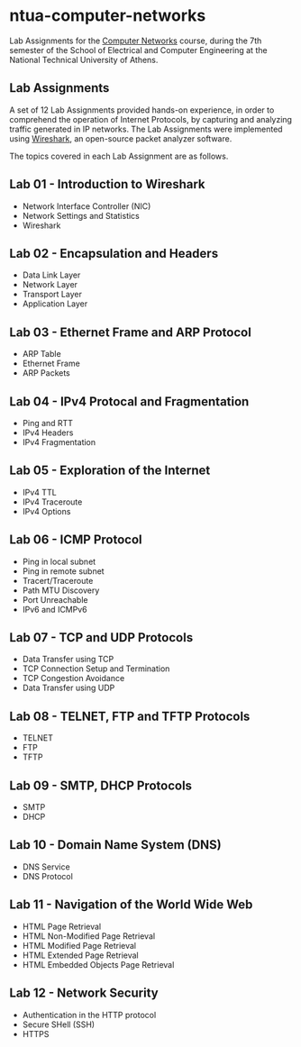 # ntua-computer-networks

Lab Assignments for the [Computer Networks](https://www.ece.ntua.gr/en/undergraduate/courses/3298) course, during the 7th semester of the School of Electrical and Computer Engineering at the National Technical University of Athens.

## Lab Assignments
A set of 12 Lab Assignments provided hands-on experience, in order to comprehend the operation of Internet Protocols, by capturing and analyzing traffic generated in IP networks. The Lab Assignments were implemented using [Wireshark](https://www.wireshark.org/), an open-source packet analyzer software.

The topics covered in each Lab Assignment are as follows.

## Lab 01 - Introduction to Wireshark

- Network Interface Controller (NIC)
- Network Settings and Statistics
- Wireshark

## Lab 02 - Encapsulation and Headers

- Data Link Layer
- Network Layer
- Transport Layer
- Application Layer

## Lab 03 - Ethernet Frame and ARP Protocol

- ARP Table
- Ethernet Frame
- ARP Packets

## Lab 04 - IPv4 Protocal and Fragmentation

- Ping and RTT
- IPv4 Headers
- IPv4 Fragmentation

## Lab 05 - Exploration of the Internet

- IPv4 TTL
- IPv4 Traceroute
- IPv4 Options

## Lab 06 - ICMP Protocol

- Ping in local subnet
- Ping in remote subnet
- Tracert/Traceroute
- Path MTU Discovery
- Port Unreachable
- IPv6 and ICMPv6

## Lab 07 - TCP and UDP Protocols

- Data Transfer using TCP
- TCP Connection Setup and Termination
- TCP Congestion Avoidance
- Data Transfer using UDP

## Lab 08 - TELNET, FTP and TFTP Protocols

- TELNET
- FTP
- TFTP

## Lab 09 - SMTP, DHCP Protocols

- SMTP
- DHCP

## Lab 10 - Domain Name System (DNS)

- DNS Service
- DNS Protocol

## Lab 11 - Navigation of the World Wide Web

- HTML Page Retrieval
- HTML Non-Modified Page Retrieval
- HTML Modified Page Retrieval
- HTML Extended Page Retrieval
- HTML Embedded Objects Page Retrieval

## Lab 12 - Network Security

- Authentication in the HTTP protocol
- Secure SHell (SSH)
- HTTPS